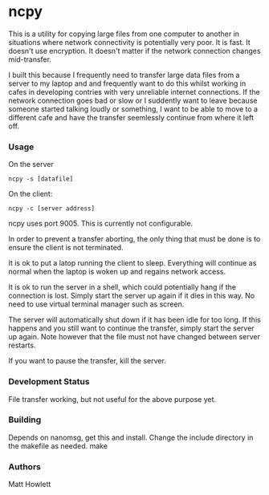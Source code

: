 # ncpy

This is a utility for copying large files from one computer to another in situations where 
network connectivity is potentially very poor. It is fast. It doesn't use encryption. It doesn't
matter if the network connection changes mid-transfer.

I built this because I frequently need to transfer large data files from a server to my laptop and
and frequently want to do this whilst working in cafes in developing contries with very unreliable
internet connections. If the network connection goes bad or slow or I suddently want to leave
because someone started talking loudly or something, I want to be able to move to a different
cafe and have the transfer seemlessly continue from where it left off.


### Usage

On the server

    ncpy -s [datafile]
    
On the client:

    ncpy -c [server address]
    
ncpy uses port 9005. This is currently not configurable. 

In order to prevent a transfer aborting, the only thing that must be done is to
ensure the client is not terminated.

It is ok to put a latop running the client to sleep. Everything will continue as 
normal when the laptop is woken up and regains network access.

It is ok to run the server in a shell, which could potentially hang if the connection
is lost. Simply start the server up again if it dies in this way. No need to use
virtual terminal manager such as screen.

The server will automatically shut down if it has been idle for too long. If this
happens and you still want to continue the transfer, simply start the server up
again. Note however that the file must not have changed between server restarts.

If you want to pause the transfer, kill the server.


### Development Status

File transfer working, but not useful for the above purpose yet.


### Building

Depends on nanomsg, get this and install.
Change the include directory in the makefile as needed.
make

### Authors

Matt Howlett

